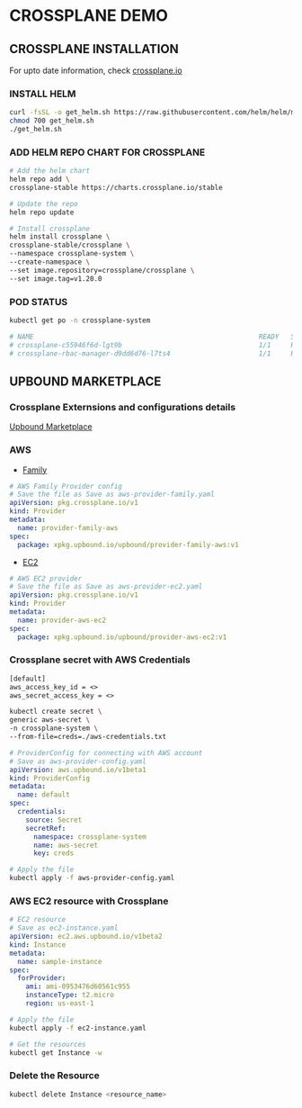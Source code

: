 # CROSSPLANE DEMO

## CROSSPLANE INSTALLATION

For upto date information, check [crossplane.io](https://www.crossplane.io/)

### INSTALL HELM
```bash
curl -fsSL -o get_helm.sh https://raw.githubusercontent.com/helm/helm/main/scripts/get-helm-3
chmod 700 get_helm.sh
./get_helm.sh
```

### ADD HELM REPO CHART FOR CROSSPLANE
```bash
# Add the helm chart
helm repo add \
crossplane-stable https://charts.crossplane.io/stable

# Update the repo
helm repo update
```

```bash
# Install crossplane
helm install crossplane \
crossplane-stable/crossplane \
--namespace crossplane-system \
--create-namespace \
--set image.repository=crossplane/crossplane \
--set image.tag=v1.20.0
```

### POD STATUS
```bash
kubectl get po -n crossplane-system

# NAME                                                        READY   STATUS    RESTARTS   AGE
# crossplane-c55946f6d-lgt9b                                  1/1     Running   0          28m
# crossplane-rbac-manager-d9dd6d76-l7ts4                      1/1     Running   0          28m
```

## UPBOUND MARKETPLACE

### Crossplane Externsions and configurations details
[Upbound Marketplace](https://marketplace.upbound.io/)

### AWS
- [Family](https://marketplace.upbound.io/providers/upbound/provider-family-aws/v1.22.0)

```yaml
# AWS Family Provider config
# Save the file as Save as aws-provider-family.yaml
apiVersion: pkg.crossplane.io/v1
kind: Provider
metadata:
  name: provider-family-aws
spec:
  package: xpkg.upbound.io/upbound/provider-family-aws:v1
```


- [EC2](https://marketplace.upbound.io/providers/upbound/provider-aws-ec2/v1.22.0)

```yaml
# AWS EC2 provider
# Save the file as Save as aws-provider-ec2.yaml
apiVersion: pkg.crossplane.io/v1
kind: Provider
metadata:
  name: provider-aws-ec2
spec:
  package: xpkg.upbound.io/upbound/provider-aws-ec2:v1
```

### Crossplane secret with AWS Credentials

```txt
[default]
aws_access_key_id = <>
aws_secret_access_key = <>
```

```bash
kubectl create secret \
generic aws-secret \
-n crossplane-system \
--from-file=creds=./aws-credentials.txt
```

```yaml
# ProviderConfig for connecting with AWS account
# Save as aws-provider-config.yaml
apiVersion: aws.upbound.io/v1beta1
kind: ProviderConfig
metadata:
  name: default
spec:
  credentials:
    source: Secret
    secretRef:
      namespace: crossplane-system
      name: aws-secret
      key: creds
```

```bash
# Apply the file
kubectl apply -f aws-provider-config.yaml
```

### AWS EC2 resource with Crossplane

```yaml
# EC2 resource
# Save as ec2-instance.yaml
apiVersion: ec2.aws.upbound.io/v1beta2
kind: Instance
metadata:
  name: sample-instance
spec:
  forProvider:
    ami: ami-0953476d60561c955
    instanceType: t2.micro
    region: us-east-1
```

```bash
# Apply the file
kubectl apply -f ec2-instance.yaml

# Get the resources
kubectl get Instance -w
```

### Delete the Resource

```bash
kubectl delete Instance <resource_name>
```
